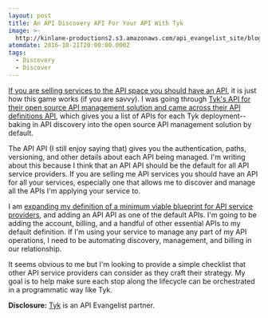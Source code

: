 ```yaml
---
layout: post
title: An API Discovery API For Your API With Tyk
image: >-
  http://kinlane-productions2.s3.amazonaws.com/api_evangelist_site/blog/screen_shot_2016_10_20_at_7.37.43_pm.png
atomdate: 2016-10-21T20:00:00.000Z
tags:
  - Discovery
  - Discover
---
```

[If you are selling services to the API space you should have an API](http://apievangelist.com/2015/10/27/which-api-service-providers-across-the-20-areas-i-track-on-have-apis/), it is just how this game works (if you are savvy). I was going through [Tyk's API for their open source API management solution and came across their API definitions API](https://tyk.io/docs/tyk-dashboard-v1-0/dashboard-api/api-definitions/), which gives you a list of APIs for each Tyk deployment--baking in API discovery into the open source API management solution by default.

The API API (I still enjoy saying that) gives you the authentication, paths, versioning, and other details about each API being managed. I'm writing about this because I think that an API API should be the default for all API service providers. If you are selling me API services you should have an API for all your services, especially one that allows me to discover and manage all the APIs I'm applying your service to. 

I am [expanding my definition of a minimum viable blueprint for API service providers](http://apievangelist.com/2015/12/07/minimum-viable-api-service-provider-blueprint/), and adding an API API as one of the default APIs. I'm going to be adding the account, billing, and a handful of other essential APIs to my default definition. If I'm using your service to manage any part of my API operations, I need to be automating discovery, management, and billing in our relationship.

It seems obvious to me but I'm looking to provide a simple checklist that other API service providers can consider as they craft their strategy. My goal is to help make sure each stop along the lifecycle can be orchestrated in a programmatic way like Tyk.

**Disclosure:** [Tyk](https://tyk.io/) is an API Evangelist partner.